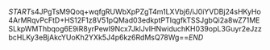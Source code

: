 $START$s4JPgTsM9Qoq+wqfgRUWbXpPZgT4m1LXVbj6/iJ0iYVDBj24sHKyHo4ArMRqvPcFtD+HS12F1z8V51pQMad03edkptPTIqgfkTSSJgbQi2a8wZ71MESLkpWMThbqog6E9iR8yrPewI9Ncx7JklJvIHNwiduchKH039opL3Guyr2eJzzbcHLKy3eBjAkcYUoKh2YXk5J4p6kz6RdMsQ78Wg==$END$